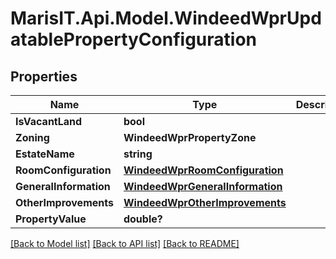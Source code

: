 
# MarisIT.Api.Model.WindeedWprUpdatablePropertyConfiguration

## Properties

Name | Type | Description | Notes
------------ | ------------- | ------------- | -------------
**IsVacantLand** | **bool** |  | [optional] 
**Zoning** | **WindeedWprPropertyZone** |  | [optional] 
**EstateName** | **string** |  | [optional] 
**RoomConfiguration** | [**WindeedWprRoomConfiguration**](WindeedWprRoomConfiguration.md) |  | [optional] 
**GeneralInformation** | [**WindeedWprGeneralInformation**](WindeedWprGeneralInformation.md) |  | [optional] 
**OtherImprovements** | [**WindeedWprOtherImprovements**](WindeedWprOtherImprovements.md) |  | [optional] 
**PropertyValue** | **double?** |  | [optional] 

[[Back to Model list]](../README.md#documentation-for-models)
[[Back to API list]](../README.md#documentation-for-api-endpoints)
[[Back to README]](../README.md)


